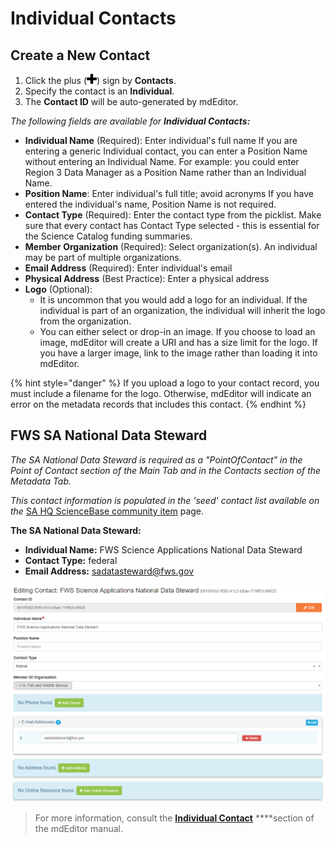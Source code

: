 # Individual Contacts

## Create a New Contact

1. Click the plus \(![](../.gitbook/assets/symbol_plus_16.png)\) sign by **Contacts**.
2. Specify the contact is an **Individual**.
3. The **Contact ID** will be auto-generated by mdEditor.

_The following fields are available for **Individual Contacts:**_

* **Individual Name** \(Required\): Enter individual's full name If you are entering a generic Individual contact, you can enter a Position Name without entering an Individual Name. For example: you could enter Region 3 Data Manager as a Position Name rather than an Individual Name.
* **Position Name**: Enter individual's full title; avoid acronyms If you have entered the individual's name, Position Name is not required.
* **Contact Type** \(Required\): Enter the contact type from the picklist. Make sure that every contact has Contact Type selected - this is essential for the Science Catalog funding summaries.
* **Member Organization** \(Required\): Select organization\(s\). An individual may be part of multiple organizations.
* **Email Address** \(Required\): Enter individual's email
* **Physical Address** \(Best Practice\): Enter a physical address
* **Logo** \(Optional\):
  * It is uncommon that you would add a logo for an individual. If the individual is part of an organization, the individual will inherit the logo from the organization.
  * You can either select or drop-in an image. If you choose to load an image, mdEditor will create a URI and has a size limit for the logo. If you have a larger image, link to the image rather than loading it into mdEditor. 

{% hint style="danger" %}
If you upload a logo to your contact record, you must include a filename for the logo. Otherwise, mdEditor will indicate an error on the metadata records that includes this contact.
{% endhint %}

## FWS SA National Data Steward

_The SA National Data Steward is required as a "PointOfContact" in the Point of Contact section of the Main Tab and in the Contacts section of the Metadata Tab._

_This contact information is populated in the 'seed' contact list available on the_ [SA HQ ScienceBase community item](https://www.sciencebase.gov/catalog/item/5df8d2b7e4b0cdded73b4069) page.

**The SA National Data Steward:**

* **Individual Name:** FWS Science Applications National Data Steward
* **Contact Type:** federal
* **Email Address:** sadatasteward@fws.gov

![Example generic data steward contact](../.gitbook/assets/image%20%2828%29.png)

> For more information, consult the [**Individual Contact**](https://adiwg.gitbooks.io/mdeditor/content/contact/new/individual.html) ****section of the mdEditor manual.

